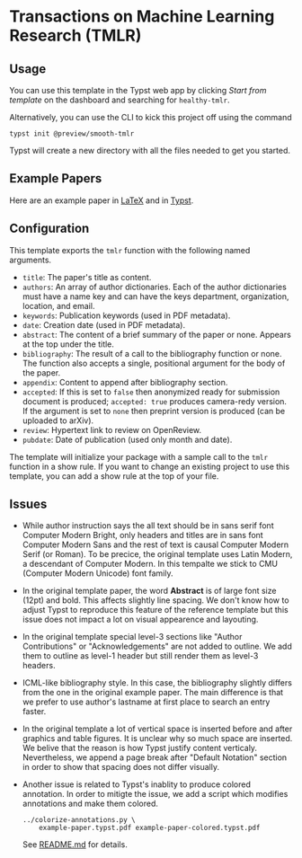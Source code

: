 # Transactions on Machine Learning Research (TMLR)

## Usage

You can use this template in the Typst web app by clicking _Start from
template_ on the dashboard and searching for `healthy-tmlr`.

Alternatively, you can use the CLI to kick this project off using the command

```shell
typst init @preview/smooth-tmlr
```

Typst will create a new directory with all the files needed to get you started.

## Example Papers

Here are an example paper in [LaTeX][1] and in [Typst][2].

## Configuration

This template exports the `tmlr` function with the following named arguments.

- `title`: The paper's title as content.
- `authors`: An array of author dictionaries. Each of the author dictionaries
  must have a name key and can have the keys department, organization,
  location, and email.
- `keywords`: Publication keywords (used in PDF metadata).
- `date`: Creation date (used in PDF metadata).
- `abstract`: The content of a brief summary of the paper or none. Appears at
  the top under the title.
- `bibliography`: The result of a call to the bibliography function or none.
  The function also accepts a single, positional argument for the body of the
  paper.
- `appendix`: Content to append after bibliography section.
- `accepted`: If this is set to `false` then anonymized ready for submission
  document is produced; `accepted: true` produces camera-redy version. If
  the argument is set to `none` then preprint version is produced (can be
  uploaded to arXiv).
- `review`: Hypertext link to review on OpenReview.
- `pubdate`: Date of publication (used only month and date).

The template will initialize your package with a sample call to the `tmlr`
function in a show rule. If you want to change an existing project to use this
template, you can add a show rule at the top of your file.

## Issues

- While author instruction says the all text should be in sans serif font
  Computer Modern Bright, only headers and titles are in sans font Computer
  Modern Sans and the rest of text is causal Computer Modern Serif (or Roman).
  To be precice, the original template uses Latin Modern, a descendant of
  Computer Modern. In this tempalte we stick to CMU (Computer Modern Unicode)
  font family.

- In the original template paper, the word **Abstract** is of large font size
  (12pt) and bold. This affects slightly line spacing. We don't know how to
  adjust Typst to reproduce this feature of the reference template but this
  issue does not impact a lot on visual appearence and layouting.

- In the original template special level-3 sections like "Author Contributions"
  or "Acknowledgements" are not added to outline. We add them to outline as
  level-1 header but still render them as level-3 headers.

- ICML-like bibliography style. In this case, the bibliography slightly differs
  from the one in the original example paper. The main difference is that we
  prefer to use author's lastname at first place to search an entry faster.

- In the original template a lot of vertical space is inserted before and after
  graphics and table figures. It is unclear why so much space are inserted. We
  belive that the reason is how Typst justify content verticaly. Nevertheless,
  we append a page break after "Default Notation" section in order to show that
  spacing does not differ visually.

- Another issue is related to Typst's inablity to produce colored annotation.
  In order to mitigte the issue, we add a script which modifies annotations and
  make them colored.

  ```shell
  ../colorize-annotations.py \
      example-paper.typst.pdf example-paper-colored.typst.pdf
  ```

  See [README.md][3] for details.

[1]: example-paper.latex.pdf
[2]: example-paper.typst.pdf
[3]: ../#colored-annotations
